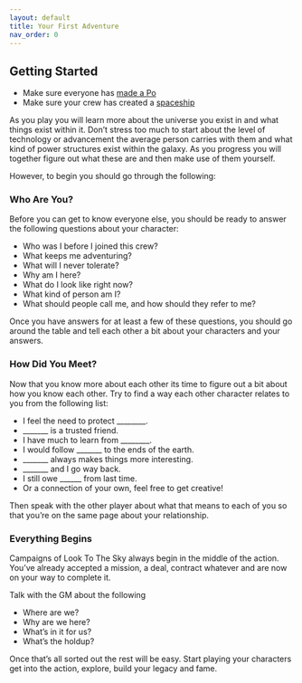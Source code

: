 ```yaml
---
layout: default
title: Your First Adventure
nav_order: 0
---
```


## Getting Started
* Make sure everyone has [made a Po](Making-A-Po)
* Make sure your crew has created a [spaceship](Making-A-Spaceship)

As you play you will learn more about the universe you exist in and what things exist within it. Don’t stress too much to start about the level of technology or advancement the average person carries with them and what kind of power structures exist within the galaxy. As you progress you will together figure out what these are and then make use of them yourself.

However, to begin you should go through the following:

### Who Are You?
Before you can get to know everyone else, you should be ready to answer the following questions about your character:

- Who was I before I joined this crew?
- What keeps me adventuring?
- What will I never tolerate?
- Why am I here?
- What do I look like right now?
- What kind of person am I?
- What should people call me, and how should they refer to me?

Once you have answers for at least a few of these questions, you should go around the table and tell each other a bit about your characters and your answers.

### How Did You Meet?
Now that you know more about each other its time to figure out a bit about how you know each other. Try to find a way each other character relates to you from the following list:

- I feel the need to protect ________.
- _______ is a trusted friend.
- I have much to learn from ________.
- I would follow _______ to the ends of the earth.
- _______ always makes things more interesting.
- _______ and I go way back.
- I still owe ______ from last time.
- Or a connection of your own, feel free to get creative!

Then speak with the other player about what that means to each of you so that you’re on the same page about your relationship.

### Everything Begins
Campaigns of Look To The Sky always begin in the middle of the action. You’ve already accepted a mission, a deal, contract whatever and are now on your way to complete it.

Talk with the GM about the following

- Where are we?
- Why are we here?
- What’s in it for us?
- What’s the holdup?

Once that’s all sorted out the rest will be easy. Start playing your characters get into the action, explore, build your legacy and fame.